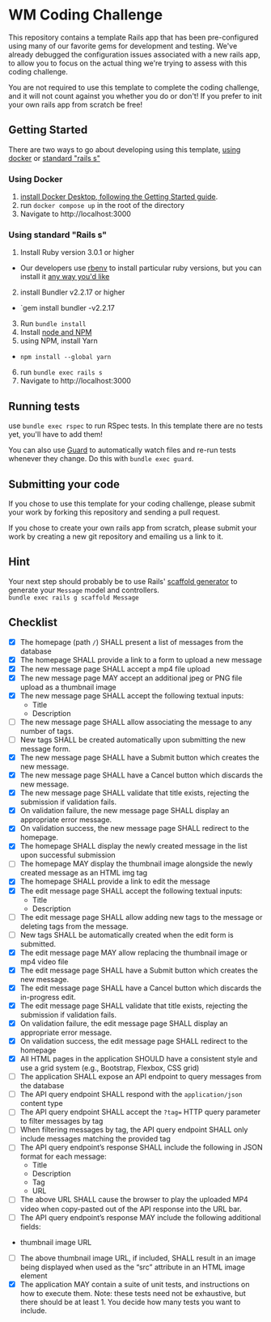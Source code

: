 # WM Coding Challenge

This repository contains a template Rails app that has been pre-configured using
many of our favorite gems for development and testing.  We've already debugged
the configuration issues associated with a new rails app, to allow you to focus
on the actual thing we're trying to assess with this coding challenge.

You are not required to use this template to complete the coding challenge, and
it will not count against you whether you do or don't!  If you prefer to init
your own rails app from scratch be free!

## Getting Started

There are two ways to go about developing using this template, [using docker](#using-docker)
or [standard "rails s"](#using-standard-rails-s)

### Using Docker

1. [install Docker Desktop, following the Getting Started guide](https://www.docker.com/get-started).
2. run `docker compose up` in the root of the directory
3. Navigate to http://localhost:3000

### Using standard "Rails s"

1. Install Ruby version 3.0.1 or higher
  * Our developers use [rbenv](https://www.ruby-lang.org/en/documentation/installation/#rbenv) to install particular ruby
  versions, but you can install it [any way you'd like](https://www.ruby-lang.org/en/documentation/installation/)
2. install Bundler v2.2.17 or higher
  * `gem install bundler -v2.2.17
3. Run `bundle install`
4. Install [node and NPM](https://nodejs.org/en/download/)
5. using NPM, install Yarn 
  * `npm install --global yarn`
6. run `bundle exec rails s`
7. Navigate to http://localhost:3000

## Running tests

use `bundle exec rspec` to run RSpec tests.  In this template there are no tests
yet, you'll have to add them!

You can also use [Guard](https://github.com/guard/guard) to automatically watch 
files and re-run tests whenever they change.  Do this with `bundle exec guard`.

## Submitting your code

If you chose to use this template for your coding challenge, please submit your
work by forking this repository and sending a pull request.

If you chose to create your own rails app from scratch, please submit your work
by creating a new git repository and emailing us a link to it.

## Hint

Your next step should probably be to use Rails' [scaffold generator](https://www.rubyguides.com/2020/03/rails-scaffolding/)
to generate your `Message` model and controllers.  
`bundle exec rails g scaffold Message`

## Checklist

- [x] The homepage (path `/`) SHALL present a list of messages from the database
- [x] The homepage SHALL provide a link to a form to upload a new message
- [x] The new message page SHALL accept a mp4 file upload
- [x] The new message page MAY accept an additional jpeg or PNG file upload as a thumbnail image
- [x] The new message page SHALL accept the following textual inputs:
  *  Title
  *  Description
- [ ] The new message page SHALL allow associating the message to any number of tags.
- [ ] New tags SHALL be created automatically upon submitting the new message form.
- [x] The new message page SHALL have a Submit button which creates the new message.
- [x] The new message page SHALL have a Cancel button which discards the new message.
- [x] The new message page SHALL validate that title exists, rejecting the submission if validation fails.
- [x] On validation failure, the new message page SHALL display an appropriate error message.
- [x] On validation success, the new message page SHALL redirect to the homepage. 
- [x] The homepage SHALL display the newly created message in the list upon successful submission
- [ ] The homepage MAY display the thumbnail image alongside the newly created message as an HTML img tag
- [x] The homepage SHALL provide a link to edit the message 
- [x] The edit message page SHALL accept the following textual inputs:
  *  Title
  *  Description
- [ ] The edit message page SHALL allow adding new tags to the message or deleting tags from the message.
- [ ] New tags SHALL be automatically created when the edit form is submitted.
- [x] The edit message page MAY allow replacing the thumbnail image or mp4 video file
- [x] The edit message page SHALL have a Submit button which creates the new message.
- [x] The edit message page SHALL have a Cancel button which discards the in-progress edit.
- [x] The edit message page SHALL validate that title exists, rejecting the submission if validation fails.
- [x] On validation failure, the edit message page SHALL display an appropriate error message.
- [x] On validation success, the edit message page SHALL redirect to the homepage 
- [x] All HTML pages in the application SHOULD have a consistent style and use a grid system (e.g., Bootstrap, Flexbox, CSS grid)
- [ ] The application SHALL expose an API endpoint to query messages from the database
- [ ] The API query endpoint SHALL respond with the `application/json` content type
- [ ] The API query endpoint SHALL accept the `?tag=` HTTP query parameter to filter messages by tag
- [ ] When filtering messages by tag, the API query endpoint SHALL only include messages matching the provided tag
- [ ] The API query endpoint’s response SHALL include the following in JSON format for each message:
  * Title
  * Description
  * Tag
  * URL 
- [ ] The above URL SHALL cause the browser to play the uploaded MP4 video when copy-pasted out of the API response into the URL bar.
- [ ] The API query endpoint’s response MAY include the following additional fields:
 * thumbnail image URL
- [ ] The above thumbnail image URL, if included, SHALL result in an image being displayed when used as the “src” attribute in an HTML image element
- [x] The application MAY contain a suite of unit tests, and instructions on how to execute them.
  Note: these tests need not be exhaustive, but there should be at least 1.  You decide how many tests you want to include. 
